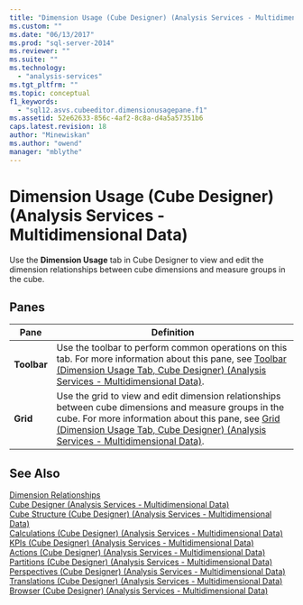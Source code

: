 ```yaml
---
title: "Dimension Usage (Cube Designer) (Analysis Services - Multidimensional Data) | Microsoft Docs"
ms.custom: ""
ms.date: "06/13/2017"
ms.prod: "sql-server-2014"
ms.reviewer: ""
ms.suite: ""
ms.technology: 
  - "analysis-services"
ms.tgt_pltfrm: ""
ms.topic: conceptual
f1_keywords: 
  - "sql12.asvs.cubeeditor.dimensionusagepane.f1"
ms.assetid: 52e62633-856c-4af2-8c8a-d4a5a57351b6
caps.latest.revision: 18
author: "Minewiskan"
ms.author: "owend"
manager: "mblythe"
---
```

# Dimension Usage (Cube Designer) (Analysis Services - Multidimensional Data)
  Use the **Dimension Usage** tab in Cube Designer to view and edit the dimension relationships between cube dimensions and measure groups in the cube.  
  
## Panes  
  
|Pane|Definition|  
|----------|----------------|  
|**Toolbar**|Use the toolbar to perform common operations on this tab. For more information about this pane, see [Toolbar &#40;Dimension Usage Tab, Cube Designer&#41; &#40;Analysis Services - Multidimensional Data&#41;](toolbar-dimension-usage-cube-designer-analysis-services-multidimensional-data.md).|  
|**Grid**|Use the grid to view and edit dimension relationships between cube dimensions and measure groups in the cube. For more information about this pane, see [Grid &#40;Dimension Usage Tab, Cube Designer&#41; &#40;Analysis Services - Multidimensional Data&#41;](grid-dimension-usage-tab-cube-designer-analysis-services-multidimensional-data.md).|  
  
## See Also  
 [Dimension Relationships](multidimensional-models-olap-logical-cube-objects/dimension-relationships.md)   
 [Cube Designer &#40;Analysis Services - Multidimensional Data&#41;](cube-designer-analysis-services-multidimensional-data.md)   
 [Cube Structure &#40;Cube Designer&#41; &#40;Analysis Services - Multidimensional Data&#41;](cube-structure-cube-designer-analysis-services-multidimensional-data.md)   
 [Calculations &#40;Cube Designer&#41; &#40;Analysis Services - Multidimensional Data&#41;](calculations-cube-designer-analysis-services-multidimensional-data.md)   
 [KPIs &#40;Cube Designer&#41; &#40;Analysis Services - Multidimensional Data&#41;](kpis-cube-designer-analysis-services-multidimensional-data.md)   
 [Actions &#40;Cube Designer&#41; &#40;Analysis Services - Multidimensional Data&#41;](actions-cube-designer-analysis-services-multidimensional-data.md)   
 [Partitions &#40;Cube Designer&#41; &#40;Analysis Services - Multidimensional Data&#41;](partitions-cube-designer-analysis-services-multidimensional-data.md)   
 [Perspectives &#40;Cube Designer&#41; &#40;Analysis Services - Multidimensional Data&#41;](perspectives-cube-designer-analysis-services-multidimensional-data.md)   
 [Translations &#40;Cube Designer&#41; &#40;Analysis Services - Multidimensional Data&#41;](translations-cube-designer-analysis-services-multidimensional-data.md)   
 [Browser &#40;Cube Designer&#41; &#40;Analysis Services - Multidimensional Data&#41;](browser-cube-designer-analysis-services-multidimensional-data.md)  
  
  